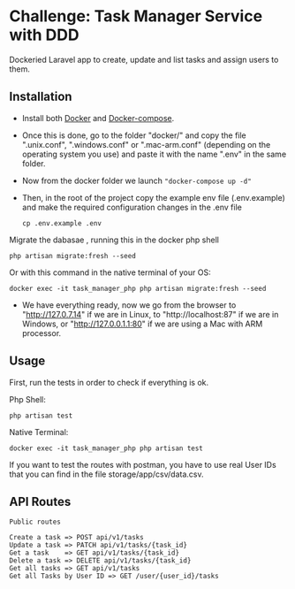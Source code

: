 
# Challenge: Task Manager Service with DDD  

Dockeried Laravel app to create, update and list tasks and assign users to them.


## Installation


- Install both [Docker](https://docs.docker.com/engine/install/ubuntu/) and [Docker-compose](https://docs.docker.com/compose/install/).

- Once this is done, go to the folder "docker/" and copy the file ".unix.conf", ".windows.conf" or ".mac-arm.conf" (depending on the operating system you use) and paste it with the name ".env" in the same folder.

- Now from the docker folder we launch 
```"docker-compose up -d"```

- Then, in the root of the project copy the example env file (.env.example) and make the required configuration changes in the .env file

    ```cp .env.example .env```

Migrate the dabasae , running this in the docker php shell 

   ```php artisan migrate:fresh --seed```

Or with this command in the native terminal of your OS:

```docker exec -it task_manager_php php artisan migrate:fresh --seed```


- We have everything ready, now we go from the browser to "http://127.0.7.14" if we are in Linux, to "http://localhost:87" if we are in Windows, or "http://127.0.0.1.1:80" if we are using a Mac with ARM processor.

## Usage


First, run the tests in order to check if everything is ok.

Php Shell:
```
php artisan test
```
Native Terminal:
```
docker exec -it task_manager_php php artisan test
```


If you want to test the routes with postman, you have to use real User IDs that you can find in the file storage/app/csv/data.csv.

## API Routes

```
Public routes

Create a task => POST api/v1/tasks
Update a task => PATCH api/v1/tasks/{task_id}
Get a task    => GET api/v1/tasks/{task_id}
Delete a task => DELETE api/v1/tasks/{task_id}
Get all tasks => GET api/v1/tasks
Get all Tasks by User ID => GET /user/{user_id}/tasks
```
